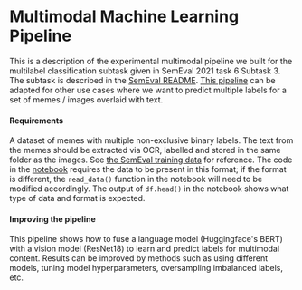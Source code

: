 # Multimodal Machine Learning Pipeline

This is a description of the experimental multimodal pipeline we built for the multilabel classification subtask given in SemEval 2021 task 6 Subtask 3. The subtask is described in the [SemEval README](README.md). [This pipeline](SemEval-subtask3.ipynb) can be adapted for other use cases where we want to predict multiple labels for a set of memes  / images overlaid with text. 

#### Requirements

A dataset of memes with multiple non-exclusive binary labels. The text from the memes should be extracted via OCR, labelled and stored in the same folder as the images. See [the SemEval training data](training_set_task3) for reference. The code in the [notebook](SemEval-subtask3.ipynb) requires the data to be present in this format; if the format is different, the `read_data()` function in the notebook will need to be modified accordingly. The output of `df.head()` in the notebook shows what type of data and format is expected. 

#### Improving the pipeline

This pipeline shows how to fuse a language model (Huggingface's BERT) with a vision model (ResNet18) to learn and predict labels for multimodal content. Results can be improved by methods such as using different models, tuning model hyperparameters, oversampling imbalanced labels, etc. 